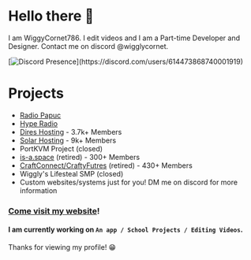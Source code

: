 # Hello there 👋

I am WiggyCornet786. I edit videos and I am a Part-time Developer and Designer. Contact me on discord @wigglycornet.

[![Discord Presence](https://lanyard.cnrad.dev/api/614473868740001919?theme=light&bg=99d9ea&animated=false&hideDiscrim=true&borderRadius=30px&idleMessage=Probably%20doing%20something%20else...)](https://discord.com/users/614473868740001919)

# Projects

- [Radio Papuc](https://radiopapuc.site)
- [Hype Radio](https://hyperadio.net)
- [Dires Hosting](https://diresnode.com) - 3.7k+ Members
- [Solar Hosting](https://solarhosting.cc) - 9k+ Members
- PortKVM Project (closed)
- [is-a.space](https://is-a.space) (retired) - 300+ Members
- [CraftConnect/CraftyFutres](https://craftconnect.net) (retired) - 430+ Members
- Wiggly's Lifesteal SMP (closed)
- Custom websites/systems just for you! DM me on discord for more information

### [Come visit my website](http://wigglycornet.com)!

#### I am currently working on `An app / School Projects / Editing Videos`.

Thanks for viewing my profile! 😁
